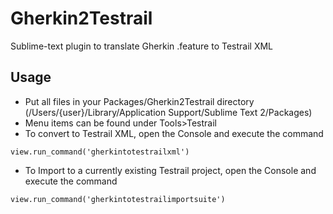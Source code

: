 Gherkin2Testrail
================

Sublime-text plugin to translate Gherkin .feature to Testrail XML

Usage
---

* Put all files in your Packages/Gherkin2Testrail directory (/Users/{user}/Library/Application Support/Sublime Text 2/Packages)
* Menu items can be found under Tools>Testrail
* To convert to Testrail XML, open the Console and execute the command
```
view.run_command('gherkintotestrailxml')
```
* To Import to a currently existing Testrail project, open the Console and execute the command
```
view.run_command('gherkintotestrailimportsuite')
```